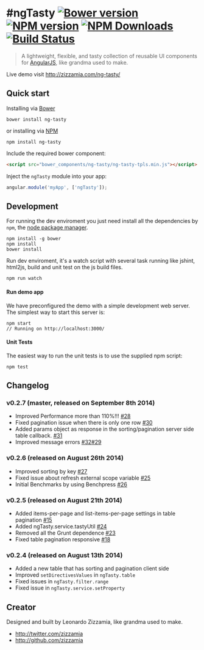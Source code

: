 # #ngTasty [![Bower version](https://badge.fury.io/bo/ng-tasty.svg)](https://github.com/Zizzamia/bower-ng-tasty) [![NPM version](https://badge.fury.io/js/ng-tasty.svg)](https://www.npmjs.org/package/ng-tasty) [![NPM Downloads](http://img.shields.io/npm/dm/ng-tasty.svg)](https://www.npmjs.org/package/ng-tasty) [![Build Status](https://secure.travis-ci.org/Zizzamia/ng-tasty.svg)](https://travis-ci.org/Zizzamia/ng-tasty)
> A lightweight, flexible, and tasty collection of reusable UI components for [AngularJS](https://angularjs.org/), like grandma used to make.

Live demo visit http://zizzamia.com/ng-tasty/

## Quick start

Installing via [Bower](bower)
```
bower install ng-tasty
```
or installing via [NPM](npm)
```
npm install ng-tasty
```

Include the required bower component:
``` html
<script src="bower_components/ng-tasty/ng-tasty-tpls.min.js"></script>
```

Inject the `ngTasty` module into your app:
``` JavaScript
angular.module('myApp', ['ngTasty']);
```


## Development
For running the dev enviroment you just need install
all the dependencies by `npm`, the [node package manager][npm-site]. 

```
npm install -g bower
npm install
bower install
```

Run dev enviroment, it's a watch script with several task running
like jshint, html2js, build and unit test on the js build files.
```
npm run watch
```

#### Run demo app

We have preconfigured the demo with a simple development web server.  
The simplest way to start this server is:

```
npm start
// Running on http://localhost:3000/
```

#### Unit Tests

The easiest way to run the unit tests is to use the supplied npm script:

```
npm test
```

## Changelog

### v0.2.7 (master, released on September 8th 2014)
- Improved Performance more than 110%!!! [#28](https://github.com/Zizzamia/ng-tasty/issues/28)
- Fixed pagination issue when there is only one row [#30](https://github.com/Zizzamia/ng-tasty/issues/30)
- Added params object as response in the sorting/pagination server side table callback. [#31](https://github.com/Zizzamia/ng-tasty/issues/31)
- Improved message errors [#32](https://github.com/Zizzamia/ng-tasty/issues/32)[#29](https://github.com/Zizzamia/ng-tasty/issues/29)

### v0.2.6 (released on August 26th 2014)
- Improved sorting by key [#27](https://github.com/Zizzamia/ng-tasty/issues/27)
- Fixed issue about refresh external scope variable [#25](https://github.com/Zizzamia/ng-tasty/issues/25)
- Initial Benchmarks by using Benchpress [#26](https://github.com/Zizzamia/ng-tasty/issues/26)

### v0.2.5 (released on August 21th 2014)
- Added items-per-page and list-items-per-page settings in table pagination [#15](https://github.com/Zizzamia/ng-tasty/issues/15)
- Added ngTasty.service.tastyUtil [#24](https://github.com/Zizzamia/ng-tasty/issues/24)
- Removed all the Grunt dependence [#23](https://github.com/Zizzamia/ng-tasty/issues/23)
- Fixed table pagination responsive [#18](https://github.com/Zizzamia/ng-tasty/issues/18)

### v0.2.4 (released on August 13th 2014)
- Added a new table that has sorting and pagination client side
- Improved `setDirectivesValues` in `ngTasty.table`
- Fixed issues in `ngTasty.filter.range`
- Fixed issue in `ngTasty.service.setProperty`

## Creator

Designed and built by Leonardo Zizzamia, like grandma used to make.

- <http://twitter.com/zizzamia>
- <http://github.com/zizzamia>

[bower]: https://github.com/Zizzamia/bower-ng-tasty
[bower-badge]: https://badge.fury.io/bo/ng-tasty.svg
[npm-site]: https://www.npmjs.org/
[npm]: https://www.npmjs.org/package/ng-tasty
[npm-badge]: https://badge.fury.io/js/ng-tasty.svg
[npm-downloads]: http://img.shields.io/npm/dm/ng-tasty.svg
[travis]: https://travis-ci.org/Zizzamia/ng-tasty
[travis-badge]: https://secure.travis-ci.org/Zizzamia/ng-tasty.svg